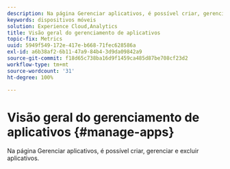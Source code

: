 ```yaml
---
description: Na página Gerenciar aplicativos, é possível criar, gerenciar e excluir aplicativos.
keywords: dispositivos móveis
solution: Experience Cloud,Analytics
title: Visão geral do gerenciamento de aplicativos
topic-fix: Metrics
uuid: 5949f549-172e-417e-b668-71fec628586a
exl-id: a6b38af2-6b11-47a9-84b4-3d9da09842a9
source-git-commit: f18d65c738ba16d9f1459ca485d87be708cf23d2
workflow-type: tm+mt
source-wordcount: '31'
ht-degree: 100%

---
```


# Visão geral do gerenciamento de aplicativos {#manage-apps}

Na página Gerenciar aplicativos, é possível criar, gerenciar e excluir aplicativos.
